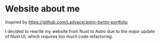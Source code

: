 # Website about me

Inspired by https://github.com/Ladvace/astro-bento-portfolio

I decided to rewrite my website from Nuxt to Astro due to the major update of Nuxt UI, which requires too much code refactoring.
